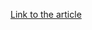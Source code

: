 [Link to the article](https://cybersecuritynews.com/hackers-exploited-ivanti-connect-secure-0-day/)
